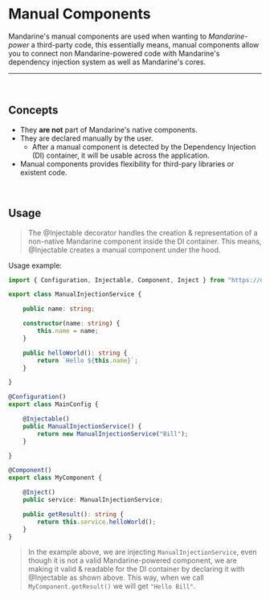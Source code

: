 # Manual Components
Mandarine's manual components are used when wanting to _Mandarine-power_ a third-party code, this essentially means, manual components allow you to connect non Mandarine-powered code with Mandarine's dependency injection system as well as Mandarine's cores.

-----
&nbsp;

## Concepts
- They **are not** part of Mandarine's native components.
- They are declared manually by the user.
    - After a manual component is detected by the Dependency Injection (DI) container, it will be usable across the application.
- Manual components provides flexibility for third-pary libraries or existent code.

&nbsp;

## Usage

> The @Injectable decorator handles the creation & representation of a non-native Mandarine component inside the DI container. This means, @Injectable creates a manual component under the hood.

Usage example:
```typescript
import { Configuration, Injectable, Component, Inject } from "https://deno.land/x/mandarinets@v2.1.1/mod.ts";

export class ManualInjectionService {

    public name: string;

    constructor(name: string) {
        this.name = name;
    }

    public helloWorld(): string {
        return `Hello ${this.name}`;
    }

}

@Configuration()
export class MainConfig {

    @Injectable()
    public ManualInjectionService() {
        return new ManualInjectionService("Bill");
    }

}

@Component()
export class MyComponent {

    @Inject()
    public service: ManualInjectionService;

    public getResult(): string {
        return this.service.helloWorld();
    }
}
```

> In the example above, we are injecting `ManualInjectionService`, even though it is not a valid Mandarine-powered component, we are making it valid & readable for the DI container by declaring it with @Injectable as shown above. This way, when we call `MyComponent.getResult()`  we will get `"Hello Bill"`.
